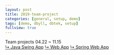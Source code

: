 ```yaml
---
layout: post
title: 2019-team-project
categories: [general, setup, demo]
tags: [demo, dbyll, dbtek, setup]
fullview: true
---
```


Team projects 04.22 ~ 11.15<br>
<a class="btn btn-default" href="https://jnuho.github.io/food">↳ Java Swing App</a>
<a class="btn btn-default" href="https://jnuho.github.io/parking">↳ Web App</a>
<a class="btn btn-default" href="https://jnuho.github.io/developmental">↳ Spring Web App</a>